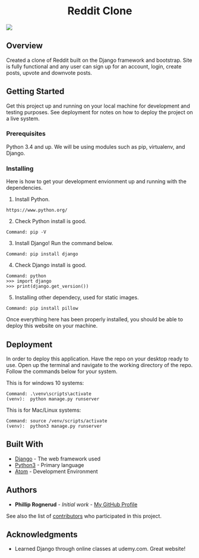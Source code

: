 <h1 align="center"><strong>Reddit Clone</strong></h1>

<img src="https://github.com/philliprognerud/Reddit-Clone/blob/master/images/iyDM8pl7dX.gif" align="center" >

<h2>Overview</h2>

Created a clone of Reddit built on the Django framework and bootstrap. Site is fully functional and any user can sign up for an account, login, create posts, upvote and downvote posts. 

## Getting Started

Get this project up and running on your local machine for development and testing purposes. See deployment for notes on how to deploy the project on a live system.

### Prerequisites

Python 3.4 and up. We will be using modules such as pip, virtualenv, and Django. 


### Installing

Here is how to get your development envionment up and running with the dependencies.

1) Install Python.

```
https://www.python.org/
```

2) Check Python install is good.

```
Command: pip -V
```

3) Install Django! Run the command below.

```
Command: pip install django
```

4) Check Django install is good.

```
Command: python
>>> import django
>>> print(django.get_version())
```

5) Installing other dependecy, used for static images.

```
Command: pip install pillow
```

Once everything here has been properly installed, you should be able to deploy this website on your machine.

## Deployment

In order to deploy this application. Have the repo on your desktop ready to use. Open up the terminal and navigate to the working directory of the repo. Follow the commands below for your system. 

This is for windows 10 systems:
```
Command: .\venv\scripts\activate
(venv):  python manage.py runserver
```

This is for Mac/Linux systems:
```
Command: source /venv/scripts/activate
(venv):  python3 manage.py runserver
```

## Built With

* [Django](https://www.djangoproject.com/) - The web framework used
* [Python3](https://www.python.org/) - Primary language
* [Atom](https://atom.io/) - Development Environment


## Authors

* **Phillip Rognerud** - *Initial work* - [My GitHub Profile](https://github.com/philliprognerud)

See also the list of [contributors](https://github.com/your/project/contributors) who participated in this project.


## Acknowledgments

* Learned Django through online classes at udemy.com. Great website!
